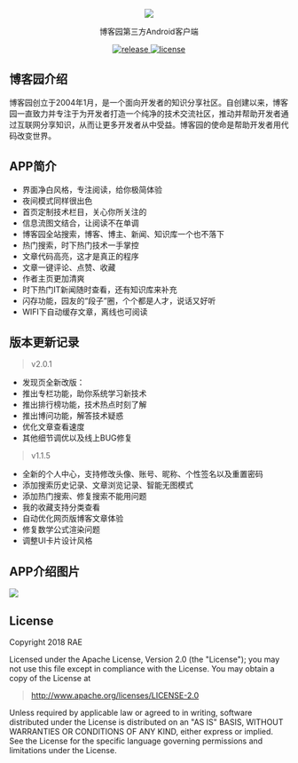 <p align="center">
 <img src="https://pp.myapp.com/ma_icon/0/icon_52516848_1519986906/128" />
</p>
<p align="center">
博客园第三方Android客户端
</p>
<p align="center">
  <a href="https://sj.qq.com/myapp/detail.htm?apkName=com.rae.cnblogs">
    <img src="https://img.shields.io/badge/download-v2.0.1-brightgreen.svg" alt="release">
  </a>
<a href="https://github.com/raedev/android-cnblogs/blob/master/LICENSE">
  <img src="https://img.shields.io/hexpm/l/plug.svg" alt="license">
</a>
</p>


## 博客园介绍

博客园创立于2004年1月，是一个面向开发者的知识分享社区。自创建以来，博客园一直致力并专注于为开发者打造一个纯净的技术交流社区，推动并帮助开发者通过互联网分享知识，从而让更多开发者从中受益。博客园的使命是帮助开发者用代码改变世界。


## APP简介

- 界面净白风格，专注阅读，给你极简体验
- 夜间模式同样很出色
- 首页定制技术栏目，关心你所关注的
- 信息流图文结合，让阅读不在单调
- 博客园全站搜索，博客、博主、新闻、知识库一个也不落下
- 热门搜索，时下热门技术一手掌控
- 文章代码高亮，这才是真正的程序
- 文章一键评论、点赞、收藏
- 作者主页更加清爽
- 时下热门IT新闻随时查看，还有知识库来补充
- 闪存功能，园友的“段子”圈，个个都是人才，说话又好听
- WIFI下自动缓存文章，离线也可阅读


## 版本更新记录

> v2.0.1

- 发现页全新改版：
- 推出专栏功能，助你系统学习新技术
- 推出排行榜功能，技术热点时刻了解
- 推出博问功能，解答技术疑惑
- 优化文章查看速度
- 其他细节调优以及线上BUG修复


> v1.1.5

- 全新的个人中心，支持修改头像、账号、昵称、个性签名以及重置密码
- 添加搜索历史记录、文章浏览记录、智能无图模式
- 添加热门搜索、修复搜索不能用问题
- 我的收藏支持分类查看
- 自动优化网页版博客文章体验
- 修复数学公式渲染问题
- 调整UI卡片设计风格



## APP介绍图片

![](https://github.com/raee/android-cnblogs/blob/master/guide.jpg)

## License

Copyright 2018 RAE

Licensed under the Apache License, Version 2.0 (the "License");
you may not use this file except in compliance with the License.
You may obtain a copy of the License at

> http://www.apache.org/licenses/LICENSE-2.0

Unless required by applicable law or agreed to in writing, software
distributed under the License is distributed on an "AS IS" BASIS,
WITHOUT WARRANTIES OR CONDITIONS OF ANY KIND, either express or implied.
See the License for the specific language governing permissions and
limitations under the License.

